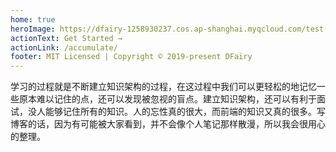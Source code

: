 ```yaml
---
home: true
heroImage: https://dfairy-1258930237.cos.ap-shanghai.myqcloud.com/test.png
actionText: Get Started →
actionLink: /accumulate/
footer: MIT Licensed | Copyright © 2019-present DFairy
---
```


学习的过程就是不断建立知识架构的过程，在这过程中我们可以更轻松的地记忆一些原本难以记住的点，还可以发现被忽视的盲点。建立知识架构，还可以有利于面试，没人能够记住所有的知识。人的忘性真的很大，而前端的知识又真的很多。写博客的话，因为有可能被大家看到，并不会像个人笔记那样散漫，所以我会很用心的整理。


